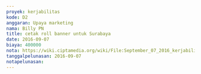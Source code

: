 ```yaml
---
proyek: kerjabilitas
kode: D2
anggaran: Upaya marketing
nama: Billy PN
title: cetak roll banner untuk Surabaya
date: 2016-09-07
biaya: 400000
nota: https://wiki.ciptamedia.org/wiki/File:September_07_2016_kerjabilitas_D2_banner_billy.jpg
tanggalpelunasan: 2016-09-07
notapelunasan:
---
```

